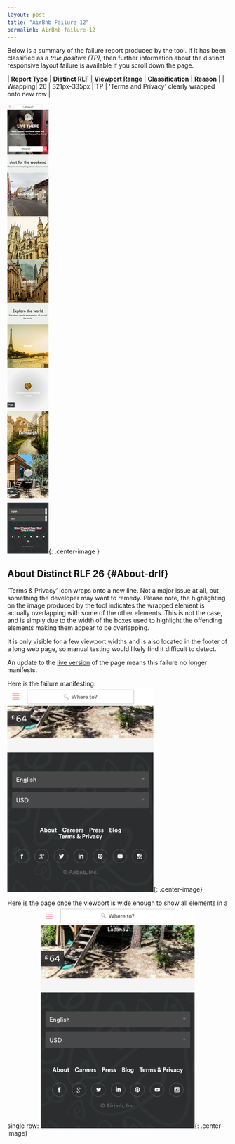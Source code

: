 ```yaml
---
layout: post
title: "AirBnb Failure 12"
permalink: AirBnb-failure-12
---
```

Below is a summary of the failure report produced by the tool. If it has been classified as a *true positive (TP)*, then further information about the distinct responsive layout failure is available if you scroll down the page.

| **Report Type** | **Distinct RLF** | **Viewport Range** | **Classification** | **Reason** |
| Wrapping| 26 | 321px-335px | TP | 'Terms and Privacy' clearly wrapped onto new row | 

![Screenshot of the fault](assets/images/AirBnb/fault12/wrappingWidth328.png){: .center-image }

## About Distinct RLF 26 {#About-drlf}

‘Terms & Privacy’ icon wraps onto a new line. Not a major issue at all, but something the developer may want to remedy. Please note, the highlighting on the image produced by the tool indicates the wrapped element is actually overlapping with some of the other elements. This is not the case, and is simply due to the width of the boxes used to highlight the offending elements making them appear to be overlapping. 

It is only visible for a few viewport widths and is also located in the footer of a long web page, so manual testing would likely find it difficult to detect.

An update to the [live version](http://airbnb.com) of the page means this failure no longer manifests.

Here is the failure manifesting:
![Bad](assets/good-bad/rlf26/bad.png){: .center-image}

Here is the page once the viewport is wide enough to show all elements in a single row:
![OK](assets/good-bad/rlf26/ok.png){: .center-image}

